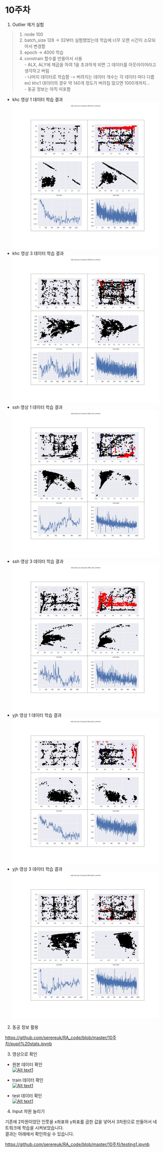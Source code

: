 10주차
=========
1. Outlier 제거 실험  

  > 1. node 100  
  > 2. batch_size 128 -> 32부터 실험했었는데 학습에 너무 오랜 시간이 소모되어서 변경함  
  > 3. epoch -> 4000 학습  
  > 4. constrain 함수를 만들어서 사용   
    - ALX, ALY에 제곱을 하여 1을 초과하게 되면 그 데이터를 아웃라이어라고 생각하고 버림  
    - 나머지 데이터로 학습함 -> 버려지는 데이터 개수는 각 데이터 마다 다름 ex) khc1 데이터의 경우 약 140개 정도가 버려짐 많으면 1000개까지...  
    - 동공 정보는 아직 미포함  

* khc 영상 1 데이터 학습 결과
![alt text](node_100_size_128_epoch_4000_khc1_constrain.jpg)
* khc 영상 3 데이터 학습 결과
![alt text](node_100_size_128_epoch_4000_khc2_constrain.jpg)
* ssh 영상 1 데이터 학습 결과
![alt text](node_100_size_128_epoch_4000_ssh1_constrain.jpg)
* ssh 영상 3 데이터 학습 결과
![alt text](node_100_size_128_epoch_4000_ssh2_constrain.jpg)
* yjh 영상 1 데이터 학습 결과
![alt text](node_100_size_128_epoch_4000_yjh12_constrain.jpg)
* yjh 영상 3 데이터 학습 결과
![alt text](node_100_size_128_epoch_4000_yjh22_constrain.jpg)


2. 동공 정보 활용

https://github.com/serereuk/RA_code/blob/master/10주차/pupil%20stats.ipynb

3. 영상으로 확인

* 원본 데이터 확인    
[![Alt text1](https://img.youtube.com/vi/jYHSlFsvlVI/0.jpg)](https://www.youtube.com/watch?v=jYHSlFsvlVI)    

* train 데이터 확인  
[![Alt text1](https://img.youtube.com/vi/i6BrJzm1naM/0.jpg)](https://www.youtube.com/watch?v=i6BrJzm1naM)   

* test 데이터 확인  
[![Alt text1](https://img.youtube.com/vi/4uVmPYhOrXM/0.jpg)](https://www.youtube.com/watch?v=4uVmPYhOrXM)   

4. Input 차원 늘리기  

기존에 2차원이었던 인풋을 x좌표와 y좌표를 곱한 값을 넣어서 3차원으로 만들어서 네트워크에 학습을 시켜보았습니다.  
결과는 아래에서 확인하실 수 있습니다.

https://github.com/serereuk/RA_code/blob/master/10주차/testing1.ipynb



